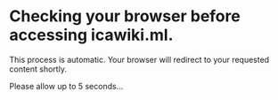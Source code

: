 # Checking your browser before accessing icawiki.ml.

This process is automatic. Your browser will redirect to your requested content shortly.

Please allow up to 5 seconds…